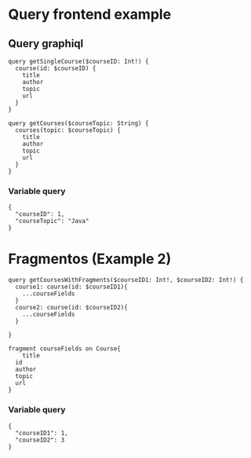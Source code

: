 # Query frontend example

## Query graphiql

```
query getSingleCourse($courseID: Int!) {
  course(id: $courseID) {
    title
    author
    topic
    url
  }
}

query getCourses($courseTopic: String) {
  courses(topic: $courseTopic) {
    title
    author
    topic
    url
  }
}
```

### Variable query
```
{
  "courseID": 1,
  "courseTopic": "Java"
}
```

# Fragmentos (Example 2)
```
query getCoursesWithFragments($courseID1: Int!, $courseID2: Int!) {
  course1: course(id: $courseID1){
    ...courseFields
  } 
  course2: course(id: $courseID2){
    ...courseFields
  }
  
}

fragment courseFields on Course{
	title
  id
  author
  topic
  url
}
```

### Variable query
```
{
  "courseID1": 1,
  "courseID2": 3
}
```
